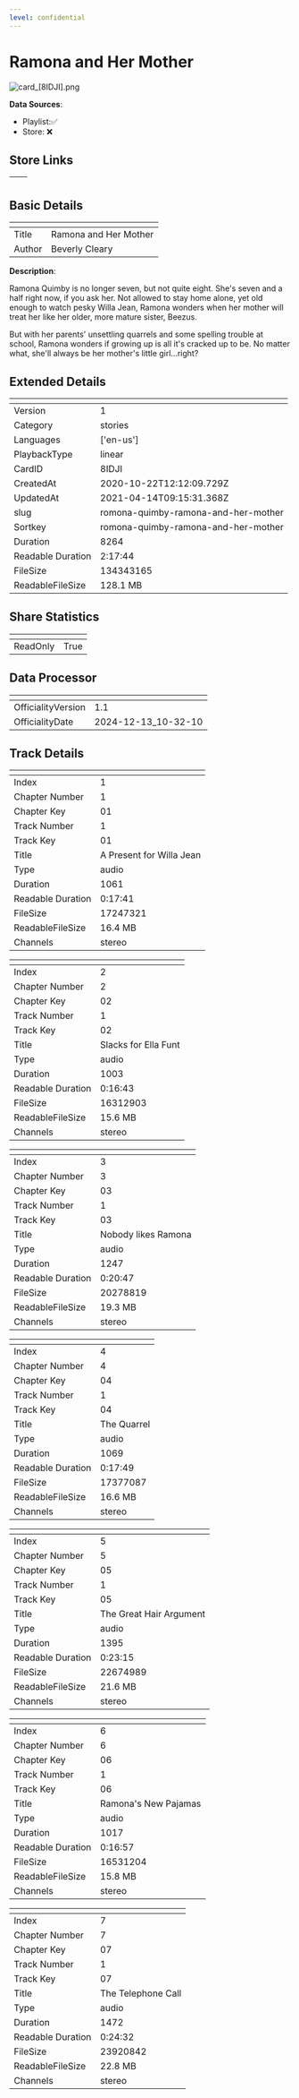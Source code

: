 ```yaml
---
level: confidential
---
```

# Ramona and Her Mother

![card_[8IDJI].png](../../img/cards/card_[8IDJI].png)

**Data Sources**: 

- Playlist:✅
- Store: ❌


## Store Links

| <!-- --> | <!-- --> |
| - | - |


## Basic Details

| <!-- --> | <!-- --> |
| - | - |
| Title | Ramona and Her Mother |
| Author | Beverly Cleary |

**Description**:

Ramona Quimby is no longer seven, but not quite eight. She's seven and a half right now, if you ask her. Not allowed to stay home alone, yet old enough to watch pesky Willa Jean, Ramona wonders when her mother will treat her like her older, more mature sister, Beezus.

But with her parents' unsettling quarrels and some spelling trouble at school, Ramona wonders if growing up is all it's cracked up to be. No matter what, she'll always be her mother's little girl...right?


## Extended Details

| <!-- --> | <!-- --> |
| - | - |
| Version | 1 |
| Category | stories |
| Languages | ['en-us'] |
| PlaybackType | linear |
| CardID | 8IDJI |
| CreatedAt | 2020-10-22T12:12:09.729Z |
| UpdatedAt | 2021-04-14T09:15:31.368Z |
| slug | romona-quimby-ramona-and-her-mother |
| Sortkey | romona-quimby-ramona-and-her-mother |
| Duration | 8264 |
| Readable Duration | 2:17:44 |
| FileSize | 134343165 |
| ReadableFileSize | 128.1 MB |


## Share Statistics

| <!-- --> | <!-- --> |
| - | - |
| ReadOnly | True |


## Data Processor

| <!-- --> | <!-- --> |
| - | - |
| OfficialityVersion | 1.1
| OfficialityDate | 2024-12-13_10-32-10


## Track Details

| <!-- --> | <!-- --> |
| - | - |
| Index | 1 |
| Chapter Number | 1 |
| Chapter Key | 01 |
| Track Number | 1 |
| Track Key | 01 |
| Title | A Present for Willa Jean |
| Type | audio |
| Duration | 1061 |
| Readable Duration | 0:17:41 |
| FileSize | 17247321 |
| ReadableFileSize | 16.4 MB |
| Channels | stereo |

| <!-- --> | <!-- --> |
| - | - |
| Index | 2 |
| Chapter Number | 2 |
| Chapter Key | 02 |
| Track Number | 1 |
| Track Key | 02 |
| Title | Slacks for Ella Funt |
| Type | audio |
| Duration | 1003 |
| Readable Duration | 0:16:43 |
| FileSize | 16312903 |
| ReadableFileSize | 15.6 MB |
| Channels | stereo |

| <!-- --> | <!-- --> |
| - | - |
| Index | 3 |
| Chapter Number | 3 |
| Chapter Key | 03 |
| Track Number | 1 |
| Track Key | 03 |
| Title | Nobody likes Ramona |
| Type | audio |
| Duration | 1247 |
| Readable Duration | 0:20:47 |
| FileSize | 20278819 |
| ReadableFileSize | 19.3 MB |
| Channels | stereo |

| <!-- --> | <!-- --> |
| - | - |
| Index | 4 |
| Chapter Number | 4 |
| Chapter Key | 04 |
| Track Number | 1 |
| Track Key | 04 |
| Title | The Quarrel |
| Type | audio |
| Duration | 1069 |
| Readable Duration | 0:17:49 |
| FileSize | 17377087 |
| ReadableFileSize | 16.6 MB |
| Channels | stereo |

| <!-- --> | <!-- --> |
| - | - |
| Index | 5 |
| Chapter Number | 5 |
| Chapter Key | 05 |
| Track Number | 1 |
| Track Key | 05 |
| Title | The Great Hair Argument |
| Type | audio |
| Duration | 1395 |
| Readable Duration | 0:23:15 |
| FileSize | 22674989 |
| ReadableFileSize | 21.6 MB |
| Channels | stereo |

| <!-- --> | <!-- --> |
| - | - |
| Index | 6 |
| Chapter Number | 6 |
| Chapter Key | 06 |
| Track Number | 1 |
| Track Key | 06 |
| Title | Ramona's New Pajamas |
| Type | audio |
| Duration | 1017 |
| Readable Duration | 0:16:57 |
| FileSize | 16531204 |
| ReadableFileSize | 15.8 MB |
| Channels | stereo |

| <!-- --> | <!-- --> |
| - | - |
| Index | 7 |
| Chapter Number | 7 |
| Chapter Key | 07 |
| Track Number | 1 |
| Track Key | 07 |
| Title | The Telephone Call |
| Type | audio |
| Duration | 1472 |
| Readable Duration | 0:24:32 |
| FileSize | 23920842 |
| ReadableFileSize | 22.8 MB |
| Channels | stereo |

